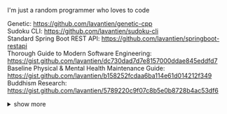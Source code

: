 I'm just a random programmer who loves to code

Genetic: <https://github.com/lavantien/genetic-cpp>  
Sudoku CLI: <https://github.com/lavantien/sudoku-cli>  
Standard Spring Boot REST API: <https://github.com/lavantien/springboot-restapi>  
Thorough Guide to Modern Software Engineering: <https://gist.github.com/lavantien/dc730dad7d7e8157000ddae845eddfd7>  
Baseline Physical & Mental Health Maintenance Guide: <https://gist.github.com/lavantien/b158252fcdaa6ba114e61d014212f349>  
Buddhism Research: <https://gist.github.com/lavantien/5789220c9f07c8b5e0b8728b4ac53df6>  

<details>
  <summary>show more</summary>

```bash
sudo apt update && sudo apt upgrade -y && sudo apt autoremove -y && rustup update && brew upgrade
```

```bash
docker rm $(docker ps -a -q --filter "ancestor=${IMG_ID}")
```

```bash
gh repo list ${REPO_NAME} --limit 1000 | while read -r repo _; do
  gh repo clone "$repo" "$repo" -- -q 2>/dev/null || (
    cd "$repo" || exit
    git checkout -q main 2>/dev/null || true
    git checkout -q master 2>/dev/null || true
    git pull -q
  )
done
```

```vim
:'<,'>norm! @a
```

![](./profile-3d-contrib/profile-gitblock.svg)

</details>



